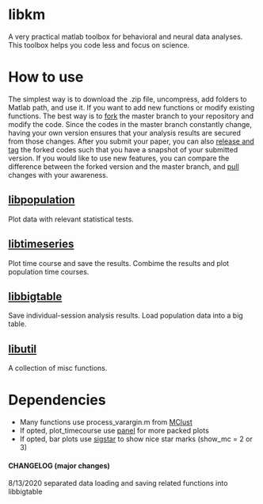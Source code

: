 # libkm
A very practical matlab toolbox for behavioral and neural data analyses. This toolbox helps you code less and focus on science.

# How to use
The simplest way is to download the .zip file, uncompress, add folders to Matlab path, and use it. If you want to add new functions or modify existing functions. The best way is to [fork](https://docs.github.com/en/github/getting-started-with-github/fork-a-repo) the master branch to your repository and modify the code. Since the codes in the master branch constantly change, having your own version ensures that your analysis results are secured from those changes. After you submit your paper, you can also [release and tag](https://docs.github.com/en/github/administering-a-repository/managing-releases-in-a-repository) the forked codes such that you have a snapshot of your submitted version. If you would like to use new features, you can compare the difference between the forked version and the master branch, and [pull](https://github.com/git-guides/git-pull) changes with your awareness. 
 
## [libpopulation](https://github.com/hkim09/libkm/tree/master/libpopulation)
Plot data with relevant statistical tests.

## [libtimeseries](https://github.com/hkim09/libkm/tree/master/libtimeseries)
Plot time course and save the results. Combime the results and plot population time courses.

## [libbigtable](https://github.com/hkim09/libkm/tree/master/libbigtable)
Save individual-session analysis results. Load population data into a big table.

## [libutil](https://github.com/hkim09/libkm/tree/master/libutil)
A collection of misc functions.

# Dependencies

- Many functions use process_varargin.m from [MClust](http://redishlab.neuroscience.umn.edu/mclust/MClust.html)
- If opted, plot_timecourse use [panel](https://www.mathworks.com/matlabcentral/fileexchange/20003-panel) for more packed plots
- If opted, bar plots use [sigstar](https://github.com/raacampbell/sigstar) to show nice star marks (show_mc = 2 or 3)


#### CHANGELOG (major changes)

8/13/2020 separated data loading and saving related functions into libbigtable 
